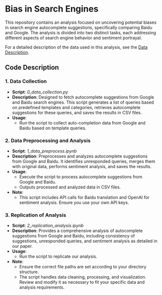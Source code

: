 # Bias in Search Engines

This repository contains an analysis focused on uncovering potential biases in search engine autocomplete suggestions, specifically comparing Baidu and Google. The analysis is divided into two distinct tasks, each addressing different aspects of search engine behavior and sentiment portrayal.

For a detailed description of the data used in this analysis, see the [Data Description](data/data_description.md).

## Code Description

### 1. Data Collection
- **Script**: _0_data_collection.py_
- **Description**: Designed to fetch autocomplete suggestions from Google and Baidu search engines. This script generates a list of queries based on predefined templates and categories, retrieves autocomplete suggestions for these queries, and saves the results in CSV files.
- **Usage**:
  - Run the script to collect auto-completion data from Google and Baidu based on template queries.

### 2. Data Preprocessing and Analysis
- **Script**: _1_data_preprocess.ipynb_
- **Description**: Preprocesses and analyzes autocomplete suggestions from Google and Baidu. It identifies unresponded queries, merges them with original data, performs sentiment analysis, and saves the results.
- **Usage**:
  - Execute the script to process autocomplete suggestions from Google and Baidu.
  - Outputs processed and analyzed data in CSV files.
- **Note**:
  - This script includes API calls for Baidu translation and OpenAI for sentiment analysis. Ensure you use your own API keys.

### 3. Replication of Analysis
- **Script**: _2_replication_analysis.ipynb_
- **Description**: Provides a comprehensive analysis of autocomplete suggestions from Google and Baidu, including consistency of suggestions, unresponded queries, and sentiment analysis as detailed in our paper.
- **Usage**:
  - Run the script to replicate our analysis.
- **Note**:
  - Ensure the correct file paths are set according to your directory structure.
  - The script handles data cleaning, processing, and visualization. Review and modify it as necessary to fit your specific data and analysis requirements.


